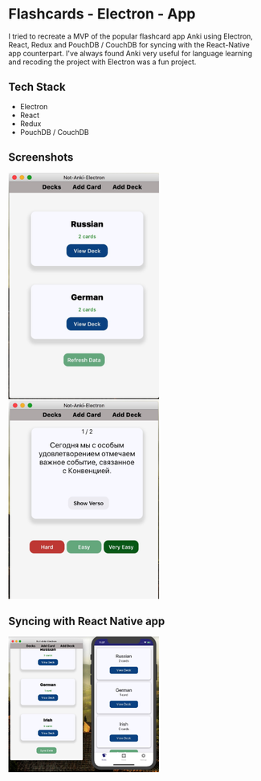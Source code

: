 # Flashcards - Electron - App

I tried to recreate a MVP of the popular flashcard app Anki using Electron, React, Redux and PouchDB / CouchDB for syncing with the React-Native app counterpart. I've always found Anki very useful for language learning and recoding the project with Electron was a fun project.

## Tech Stack

- Electron
- React
- Redux
- PouchDB / CouchDB

## Screenshots 
<img src="/screenshots/not-anki-electron-1.jpg" width="300" />
<img src="/screenshots/not-anki-electron-2.jpg" width="300" />


## Syncing with React Native app

<img src="/screenshots/anki-electron-react-native.jpg" width="300" />


<!-- ![not-anki-1](/screenshots/not-anki-1.jpg =300)
![not-anki-2](/screenshots/not-anki-2.jpg =300) -->




